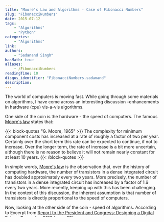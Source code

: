 ```yaml
---
title: "Moore's Law and Algorithms - Case of Fibonacci Numbers"
slug: "FibonacciNumbers"
date: 2015-07-12
tags:
    - "Algorithms"
    - "Python"
categories:
    - "Algorithms"
link:
authors:
    - "Sadanand Singh"
hasMath: true
aliases:
    - /FibonacciNumbers
readingTime: 10
disqus_identifier: "FibonacciNumbers.sadanand"
description:
---
```


The world of computers is moving fast. While going through some
materials on algorithms, I have come across an interesting discussion
-enhancements in hardware (cpu) vis-a-vis algorithms.

One side of the coin is the hardware - the speed of computers. The famous
[Moore's law](http://www.techradar.com/news/computing/moore-s-law-how-long-will-it-last--1226772)
states that:

<!--more-->

{{< block-quotes "G. Moore, 1965" >}}
The complexity for minimum component costs has increased at a rate of roughly a factor of two per year. Certainly over the short term this rate can be expected to continue, if not to increase. Over the longer term, the rate of increase is a bit more uncertain, although there is no reason to believe it will not remain nearly constant for at least 10 years.
{{< /block-quotes >}}

In simple words, [Moore's law](https://en.wikipedia.org/wiki/Moore%27s_law) is the observation that, over the
history of computing hardware, the number of transistors in a dense
integrated circuit has doubled approximately every two years. More
precisely, the number of transistors in a dense integrated circuit has
increased by a factor of 1.6 every two years. More recently, keeping up
with this has been challenging. In the context of this discussion, the
inherent assumption is that number of transistors is directly
proportional to the speed of computers.

Now, looking at the other side of the coin - speed of algorithms.
According to Excerpt from [Report to the President and Congress:
Designing a Digital Future, December 2010 (page
97)](https://www.whitehouse.gov/sites/default/files/microsites/ostp/pcast-nitrd-report-2010.pdf#97):

*Everyone knows Moore’s Law – a prediction made in 1965 by Intel
co-­founder Gordon Moore that the density of transistors in integrated
circuits would continue to double every 1 to 2 years.... in many areas,
performance gains due to improvements in algorithms have vastly exceeded
even the dramatic performance gains due to increased processor speed.*

The gain in computing speed due to algorithms have been simply
phenomenal, unprecedented, to say the least! Being actively involved
with realization of Moore's law, I have been
naturally attracted in the study and design of algorithms.

To get a more practical perspective on this, lets look at the problem of
finding large [Fibonacci numbers](https://en.wikipedia.org/wiki/Fibonacci_number). These numbers
have been used in wide areas ranging from arts to economics to biology
to computer science to the game of poker! The simple definition of these
numbers are:

{{< tex display="F_{n} = \begin{cases} F_{n-2} + F_{n-1} & \text{if } n > 1 \\ 1 & \text{if } n = 1 \\ 0 & \text{if } n = 0 \end{cases}" >}}

So, first few Fibonacci numbers are:
$0, 1, 1, 2, 3, 5, 8, 13, 21, 34, 55, 89, 144 \ldots $ These numbers grow
*almost* as fast as powers of 2: for example, {{< tex "F_{30}" >}} is over a
million, and {{< tex "F_{100}" >}} is 21 digits long! In general,
{{< tex "F_n \approx 2^{0.694n}" >}} Clearly, we need a computing device to
calculate say {{< tex "F_{200}" >}}.

Here is a simple plot of first few Fibonacci numbers:

<div>
<?xml version='1.0' encoding='utf-8'?><svg xmlns:xlink="http://www.w3.org/1999/xlink" xmlns="http://www.w3.org/2000/svg" id="chart-89be0ddc-40d8-49ce-9109-b3cd2f229016" class="pygal-chart" viewbox="0 0 800 600"><!--Generated with pygal 2.3.1 (lxml) ©Kozea 2012-2016 on 2017-06-18--><!--http://pygal.org--><!--http://github.com/Kozea/pygal--><defs><style type="text/css">#chart-89be0ddc-40d8-49ce-9109-b3cd2f229016{-webkit-user-select:none;-webkit-font-smoothing:antialiased;font-family:Consolas,"Liberation Mono",Menlo,Courier,monospace}#chart-89be0ddc-40d8-49ce-9109-b3cd2f229016 .title{font-family:Consolas,"Liberation Mono",Menlo,Courier,monospace;font-size:16px}#chart-89be0ddc-40d8-49ce-9109-b3cd2f229016 .legends .legend text{font-family:Consolas,"Liberation Mono",Menlo,Courier,monospace;font-size:14px}#chart-89be0ddc-40d8-49ce-9109-b3cd2f229016 .axis text{font-family:Consolas,"Liberation Mono",Menlo,Courier,monospace;font-size:10px}#chart-89be0ddc-40d8-49ce-9109-b3cd2f229016 .axis text.major{font-family:Consolas,"Liberation Mono",Menlo,Courier,monospace;font-size:10px}#chart-89be0ddc-40d8-49ce-9109-b3cd2f229016 .text-overlay text.value{font-family:Consolas,"Liberation Mono",Menlo,Courier,monospace;font-size:16px}#chart-89be0ddc-40d8-49ce-9109-b3cd2f229016 .text-overlay text.label{font-family:Consolas,"Liberation Mono",Menlo,Courier,monospace;font-size:10px}#chart-89be0ddc-40d8-49ce-9109-b3cd2f229016 .tooltip{font-family:Consolas,"Liberation Mono",Menlo,Courier,monospace;font-size:14px}#chart-89be0ddc-40d8-49ce-9109-b3cd2f229016 text.no_data{font-family:Consolas,"Liberation Mono",Menlo,Courier,monospace;font-size:64px}
#chart-89be0ddc-40d8-49ce-9109-b3cd2f229016{background-color:#f0f0f0}#chart-89be0ddc-40d8-49ce-9109-b3cd2f229016 path,#chart-89be0ddc-40d8-49ce-9109-b3cd2f229016 line,#chart-89be0ddc-40d8-49ce-9109-b3cd2f229016 rect,#chart-89be0ddc-40d8-49ce-9109-b3cd2f229016 circle{-webkit-transition:250ms ease-in;-moz-transition:250ms ease-in;transition:250ms ease-in}#chart-89be0ddc-40d8-49ce-9109-b3cd2f229016 .graph &gt; .background{fill:#f0f0f0}#chart-89be0ddc-40d8-49ce-9109-b3cd2f229016 .plot &gt; .background{fill:#f8f8f8}#chart-89be0ddc-40d8-49ce-9109-b3cd2f229016 .graph{fill:rgba(0,0,0,0.9)}#chart-89be0ddc-40d8-49ce-9109-b3cd2f229016 text.no_data{fill:rgba(0,0,0,0.9)}#chart-89be0ddc-40d8-49ce-9109-b3cd2f229016 .title{fill:rgba(0,0,0,0.9)}#chart-89be0ddc-40d8-49ce-9109-b3cd2f229016 .legends .legend text{fill:rgba(0,0,0,0.9)}#chart-89be0ddc-40d8-49ce-9109-b3cd2f229016 .legends .legend:hover text{fill:rgba(0,0,0,0.9)}#chart-89be0ddc-40d8-49ce-9109-b3cd2f229016 .axis .line{stroke:rgba(0,0,0,0.9)}#chart-89be0ddc-40d8-49ce-9109-b3cd2f229016 .axis .guide.line{stroke:rgba(0,0,0,0.6)}#chart-89be0ddc-40d8-49ce-9109-b3cd2f229016 .axis .major.line{stroke:rgba(0,0,0,0.9)}#chart-89be0ddc-40d8-49ce-9109-b3cd2f229016 .axis text.major{fill:rgba(0,0,0,0.9)}#chart-89be0ddc-40d8-49ce-9109-b3cd2f229016 .axis.y .guides:hover .guide.line,#chart-89be0ddc-40d8-49ce-9109-b3cd2f229016 .line-graph .axis.x .guides:hover .guide.line,#chart-89be0ddc-40d8-49ce-9109-b3cd2f229016 .stackedline-graph .axis.x .guides:hover .guide.line,#chart-89be0ddc-40d8-49ce-9109-b3cd2f229016 .xy-graph .axis.x .guides:hover .guide.line{stroke:rgba(0,0,0,0.9)}#chart-89be0ddc-40d8-49ce-9109-b3cd2f229016 .axis .guides:hover text{fill:rgba(0,0,0,0.9)}#chart-89be0ddc-40d8-49ce-9109-b3cd2f229016 .reactive{fill-opacity:.5;stroke-opacity:.8}#chart-89be0ddc-40d8-49ce-9109-b3cd2f229016 .ci{stroke:rgba(0,0,0,0.9)}#chart-89be0ddc-40d8-49ce-9109-b3cd2f229016 .reactive.active,#chart-89be0ddc-40d8-49ce-9109-b3cd2f229016 .active .reactive{fill-opacity:.9;stroke-opacity:.9;stroke-width:4}#chart-89be0ddc-40d8-49ce-9109-b3cd2f229016 .ci .reactive.active{stroke-width:1.5}#chart-89be0ddc-40d8-49ce-9109-b3cd2f229016 .series text{fill:rgba(0,0,0,0.9)}#chart-89be0ddc-40d8-49ce-9109-b3cd2f229016 .tooltip rect{fill:#f8f8f8;stroke:rgba(0,0,0,0.9);-webkit-transition:opacity 250ms ease-in;-moz-transition:opacity 250ms ease-in;transition:opacity 250ms ease-in}#chart-89be0ddc-40d8-49ce-9109-b3cd2f229016 .tooltip .label{fill:rgba(0,0,0,0.9)}#chart-89be0ddc-40d8-49ce-9109-b3cd2f229016 .tooltip .label{fill:rgba(0,0,0,0.9)}#chart-89be0ddc-40d8-49ce-9109-b3cd2f229016 .tooltip .legend{font-size:.8em;fill:rgba(0,0,0,0.6)}#chart-89be0ddc-40d8-49ce-9109-b3cd2f229016 .tooltip .x_label{font-size:.6em;fill:rgba(0,0,0,0.9)}#chart-89be0ddc-40d8-49ce-9109-b3cd2f229016 .tooltip .xlink{font-size:.5em;text-decoration:underline}#chart-89be0ddc-40d8-49ce-9109-b3cd2f229016 .tooltip .value{font-size:1.5em}#chart-89be0ddc-40d8-49ce-9109-b3cd2f229016 .bound{font-size:.5em}#chart-89be0ddc-40d8-49ce-9109-b3cd2f229016 .max-value{font-size:.75em;fill:rgba(0,0,0,0.6)}#chart-89be0ddc-40d8-49ce-9109-b3cd2f229016 .map-element{fill:#f8f8f8;stroke:rgba(0,0,0,0.6) !important}#chart-89be0ddc-40d8-49ce-9109-b3cd2f229016 .map-element .reactive{fill-opacity:inherit;stroke-opacity:inherit}#chart-89be0ddc-40d8-49ce-9109-b3cd2f229016 .color-0,#chart-89be0ddc-40d8-49ce-9109-b3cd2f229016 .color-0 a:visited{stroke:#00b2f0;fill:#00b2f0}#chart-89be0ddc-40d8-49ce-9109-b3cd2f229016 .color-1,#chart-89be0ddc-40d8-49ce-9109-b3cd2f229016 .color-1 a:visited{stroke:#43d9be;fill:#43d9be}#chart-89be0ddc-40d8-49ce-9109-b3cd2f229016 .color-2,#chart-89be0ddc-40d8-49ce-9109-b3cd2f229016 .color-2 a:visited{stroke:#0662ab;fill:#0662ab}#chart-89be0ddc-40d8-49ce-9109-b3cd2f229016 .text-overlay .color-0 text{fill:black}#chart-89be0ddc-40d8-49ce-9109-b3cd2f229016 .text-overlay .color-1 text{fill:black}#chart-89be0ddc-40d8-49ce-9109-b3cd2f229016 .text-overlay .color-2 text{fill:black}
#chart-89be0ddc-40d8-49ce-9109-b3cd2f229016 text.no_data{text-anchor:middle}#chart-89be0ddc-40d8-49ce-9109-b3cd2f229016 .guide.line{fill:none}#chart-89be0ddc-40d8-49ce-9109-b3cd2f229016 .centered{text-anchor:middle}#chart-89be0ddc-40d8-49ce-9109-b3cd2f229016 .title{text-anchor:middle}#chart-89be0ddc-40d8-49ce-9109-b3cd2f229016 .legends .legend text{fill-opacity:1}#chart-89be0ddc-40d8-49ce-9109-b3cd2f229016 .axis.x text{text-anchor:middle}#chart-89be0ddc-40d8-49ce-9109-b3cd2f229016 .axis.x:not(.web) text[transform]{text-anchor:start}#chart-89be0ddc-40d8-49ce-9109-b3cd2f229016 .axis.x:not(.web) text[transform].backwards{text-anchor:end}#chart-89be0ddc-40d8-49ce-9109-b3cd2f229016 .axis.y text{text-anchor:end}#chart-89be0ddc-40d8-49ce-9109-b3cd2f229016 .axis.y text[transform].backwards{text-anchor:start}#chart-89be0ddc-40d8-49ce-9109-b3cd2f229016 .axis.y2 text{text-anchor:start}#chart-89be0ddc-40d8-49ce-9109-b3cd2f229016 .axis.y2 text[transform].backwards{text-anchor:end}#chart-89be0ddc-40d8-49ce-9109-b3cd2f229016 .axis .guide.line{stroke-dasharray:4,4}#chart-89be0ddc-40d8-49ce-9109-b3cd2f229016 .axis .major.guide.line{stroke-dasharray:6,6}#chart-89be0ddc-40d8-49ce-9109-b3cd2f229016 .horizontal .axis.y .guide.line,#chart-89be0ddc-40d8-49ce-9109-b3cd2f229016 .horizontal .axis.y2 .guide.line,#chart-89be0ddc-40d8-49ce-9109-b3cd2f229016 .vertical .axis.x .guide.line{opacity:0}#chart-89be0ddc-40d8-49ce-9109-b3cd2f229016 .horizontal .axis.always_show .guide.line,#chart-89be0ddc-40d8-49ce-9109-b3cd2f229016 .vertical .axis.always_show .guide.line{opacity:1 !important}#chart-89be0ddc-40d8-49ce-9109-b3cd2f229016 .axis.y .guides:hover .guide.line,#chart-89be0ddc-40d8-49ce-9109-b3cd2f229016 .axis.y2 .guides:hover .guide.line,#chart-89be0ddc-40d8-49ce-9109-b3cd2f229016 .axis.x .guides:hover .guide.line{opacity:1}#chart-89be0ddc-40d8-49ce-9109-b3cd2f229016 .axis .guides:hover text{opacity:1}#chart-89be0ddc-40d8-49ce-9109-b3cd2f229016 .nofill{fill:none}#chart-89be0ddc-40d8-49ce-9109-b3cd2f229016 .subtle-fill{fill-opacity:.2}#chart-89be0ddc-40d8-49ce-9109-b3cd2f229016 .dot{stroke-width:1px;fill-opacity:1}#chart-89be0ddc-40d8-49ce-9109-b3cd2f229016 .dot.active{stroke-width:5px}#chart-89be0ddc-40d8-49ce-9109-b3cd2f229016 .dot.negative{fill:transparent}#chart-89be0ddc-40d8-49ce-9109-b3cd2f229016 text,#chart-89be0ddc-40d8-49ce-9109-b3cd2f229016 tspan{stroke:none !important}#chart-89be0ddc-40d8-49ce-9109-b3cd2f229016 .series text.active{opacity:1}#chart-89be0ddc-40d8-49ce-9109-b3cd2f229016 .tooltip rect{fill-opacity:.95;stroke-width:.5}#chart-89be0ddc-40d8-49ce-9109-b3cd2f229016 .tooltip text{fill-opacity:1}#chart-89be0ddc-40d8-49ce-9109-b3cd2f229016 .showable{visibility:hidden}#chart-89be0ddc-40d8-49ce-9109-b3cd2f229016 .showable.shown{visibility:visible}#chart-89be0ddc-40d8-49ce-9109-b3cd2f229016 .gauge-background{fill:rgba(229,229,229,1);stroke:none}#chart-89be0ddc-40d8-49ce-9109-b3cd2f229016 .bg-lines{stroke:#f0f0f0;stroke-width:2px}</style>
<script type="text/javascript">window.pygal = window.pygal || {};window.pygal.config = window.pygal.config || {};window.pygal.config['89be0ddc-40d8-49ce-9109-b3cd2f229016'] = {"allow_interruptions": false, "box_mode": "extremes", "classes": ["pygal-chart"], "css": ["file://style.css", "file://graph.css"], "defs": [], "disable_xml_declaration": false, "dots_size": 2.5, "dynamic_print_values": false, "explicit_size": false, "fill": false, "force_uri_protocol": "https", "formatter": null, "half_pie": false, "height": 600, "include_x_axis": false, "inner_radius": 0, "interpolate": null, "interpolation_parameters": {}, "interpolation_precision": 250, "inverse_y_axis": false, "js": ["//kozea.github.io/pygal.js/2.0.x/pygal-tooltips.min.js"], "legend_at_bottom": true, "legend_at_bottom_columns": 3, "legend_box_size": 12, "logarithmic": true, "margin": 20, "margin_bottom": null, "margin_left": null, "margin_right": null, "margin_top": null, "max_scale": 16, "min_scale": 4, "missing_value_fill_truncation": "x", "no_data_text": "No data", "no_prefix": false, "order_min": null, "pretty_print": false, "print_labels": false, "print_values": false, "print_values_position": "center", "print_zeroes": true, "range": null, "rounded_bars": null, "secondary_range": null, "show_dots": true, "show_legend": true, "show_minor_x_labels": true, "show_minor_y_labels": true, "show_only_major_dots": false, "show_x_guides": false, "show_x_labels": true, "show_y_guides": true, "show_y_labels": true, "spacing": 10, "stack_from_top": false, "strict": false, "stroke": true, "stroke_style": null, "style": {"background": "#f0f0f0", "ci_colors": [], "colors": ["#00b2f0", "#43d9be", "#0662ab", "#00668a", "#98eadb", "#97d959", "#033861", "#ffd541", "#7dcf30", "#3ecdff", "#daaa00"], "font_family": "Consolas, \"Liberation Mono\", Menlo, Courier, monospace", "foreground": "rgba(0, 0, 0, 0.9)", "foreground_strong": "rgba(0, 0, 0, 0.9)", "foreground_subtle": "rgba(0, 0, 0, 0.6)", "guide_stroke_dasharray": "4,4", "label_font_family": "Consolas, \"Liberation Mono\", Menlo, Courier, monospace", "label_font_size": 10, "legend_font_family": "Consolas, \"Liberation Mono\", Menlo, Courier, monospace", "legend_font_size": 14, "major_guide_stroke_dasharray": "6,6", "major_label_font_family": "Consolas, \"Liberation Mono\", Menlo, Courier, monospace", "major_label_font_size": 10, "no_data_font_family": "Consolas, \"Liberation Mono\", Menlo, Courier, monospace", "no_data_font_size": 64, "opacity": ".5", "opacity_hover": ".9", "plot_background": "#f8f8f8", "stroke_opacity": ".8", "stroke_opacity_hover": ".9", "title_font_family": "Consolas, \"Liberation Mono\", Menlo, Courier, monospace", "title_font_size": 16, "tooltip_font_family": "Consolas, \"Liberation Mono\", Menlo, Courier, monospace", "tooltip_font_size": 14, "transition": "250ms ease-in", "value_background": "rgba(229, 229, 229, 1)", "value_colors": [], "value_font_family": "Consolas, \"Liberation Mono\", Menlo, Courier, monospace", "value_font_size": 16, "value_label_font_family": "Consolas, \"Liberation Mono\", Menlo, Courier, monospace", "value_label_font_size": 10}, "title": "Fibonacci Numbers", "tooltip_border_radius": 0, "tooltip_fancy_mode": true, "truncate_label": null, "truncate_legend": null, "width": 800, "x_label_rotation": 0, "x_labels": ["1", "2", "3", "4", "5", "6", "7", "8", "9", "10", "11", "12", "13", "14", "15", "16", "17", "18", "19", "20"], "x_labels_major": null, "x_labels_major_count": null, "x_labels_major_every": null, "x_title": null, "xrange": null, "y_label_rotation": 0, "y_labels": null, "y_labels_major": null, "y_labels_major_count": null, "y_labels_major_every": null, "y_title": null, "zero": 1, "legends": ["Fibonacci(n)", "2\u207f", "n\u00b2"]}</script><script type="text/javascript" xlink:href="https://kozea.github.io/pygal.js/2.0.x/pygal-tooltips.min.js"></script></defs><title>Fibonacci Numbers</title>
<g class="graph line-graph vertical"><rect class="background" height="600" width="800" x="0" y="0"></rect><g class="plot" transform="translate(72, 46)"><rect class="background" height="490.0" width="708.0" x="0" y="0"></rect><g class="axis y"><path class="line" d="M0.000000 490.000000 h708.000000"></path><g class="logarithmic guides"><path class="guide line" d="M0.000000 490.000000 h708.000000"></path><text class="" x="-5" y="493.5">1</text><title>1</title></g><g class="logarithmic guides"><path class="guide line" d="M0.000000 465.500000 h708.000000"></path><text class="" x="-5" y="469.0">2</text><title>2</title></g><g class="logarithmic guides"><path class="guide line" d="M0.000000 441.000000 h708.000000"></path><text class="" x="-5" y="444.5">4</text><title>4</title></g><g class="logarithmic guides"><path class="guide line" d="M0.000000 426.668419 h708.000000"></path><text class="" x="-5" y="430.1684187323317">6</text><title>6</title></g><g class="logarithmic guides"><path class="guide line" d="M0.000000 416.500000 h708.000000"></path><text class="" x="-5" y="420.0">8</text><title>8</title></g><g class="logarithmic guides"><path class="guide line" d="M0.000000 408.612762 h708.000000"></path><text class="" x="-5" y="412.1127616752596">10</text><title>10</title></g><g class="logarithmic guides"><path class="guide line" d="M0.000000 384.112762 h708.000000"></path><text class="" x="-5" y="387.61276167525966">20</text><title>20</title></g><g class="logarithmic guides"><path class="guide line" d="M0.000000 359.612762 h708.000000"></path><text class="" x="-5" y="363.1127616752596">40</text><title>40</title></g><g class="logarithmic guides"><path class="guide line" d="M0.000000 345.281180 h708.000000"></path><text class="" x="-5" y="348.7811804075913">60</text><title>60</title></g><g class="logarithmic guides"><path class="guide line" d="M0.000000 335.112762 h708.000000"></path><text class="" x="-5" y="338.61276167525966">80</text><title>80</title></g><g class="logarithmic guides"><path class="guide line" d="M0.000000 327.225523 h708.000000"></path><text class="" x="-5" y="330.7255233505192">100</text><title>100</title></g><g class="logarithmic guides"><path class="guide line" d="M0.000000 302.725523 h708.000000"></path><text class="" x="-5" y="306.22552335051927">200</text><title>200</title></g><g class="logarithmic guides"><path class="guide line" d="M0.000000 278.225523 h708.000000"></path><text class="" x="-5" y="281.72552335051927">400</text><title>400</title></g><g class="logarithmic guides"><path class="guide line" d="M0.000000 263.893942 h708.000000"></path><text class="" x="-5" y="267.3939420828509">600</text><title>600</title></g><g class="logarithmic guides"><path class="guide line" d="M0.000000 253.725523 h708.000000"></path><text class="" x="-5" y="257.2255233505192">800</text><title>800</title></g><g class="logarithmic guides"><path class="guide line" d="M0.000000 245.838285 h708.000000"></path><text class="" x="-5" y="249.33828502577887">1000</text><title>1000</title></g><g class="logarithmic guides"><path class="guide line" d="M0.000000 221.338285 h708.000000"></path><text class="" x="-5" y="224.83828502577887">2000</text><title>2000</title></g><g class="logarithmic guides"><path class="guide line" d="M0.000000 196.838285 h708.000000"></path><text class="" x="-5" y="200.33828502577887">4000</text><title>4000</title></g><g class="logarithmic guides"><path class="guide line" d="M0.000000 182.506704 h708.000000"></path><text class="" x="-5" y="186.00670375811052">6000</text><title>6000</title></g><g class="logarithmic guides"><path class="guide line" d="M0.000000 172.338285 h708.000000"></path><text class="" x="-5" y="175.83828502577887">8000</text><title>8000</title></g><g class="logarithmic guides"><path class="guide line" d="M0.000000 164.451047 h708.000000"></path><text class="" x="-5" y="167.95104670103848">10000</text><title>10000</title></g><g class="logarithmic guides"><path class="guide line" d="M0.000000 139.951047 h708.000000"></path><text class="" x="-5" y="143.45104670103854">20000</text><title>20000</title></g><g class="logarithmic guides"><path class="guide line" d="M0.000000 115.451047 h708.000000"></path><text class="" x="-5" y="118.95104670103854">40000</text><title>40000</title></g><g class="logarithmic guides"><path class="guide line" d="M0.000000 101.119465 h708.000000"></path><text class="" x="-5" y="104.61946543337018">60000</text><title>60000</title></g><g class="logarithmic guides"><path class="guide line" d="M0.000000 90.951047 h708.000000"></path><text class="" x="-5" y="94.45104670103854">80000</text><title>80000</title></g><g class="logarithmic guides"><path class="guide line" d="M0.000000 83.063808 h708.000000"></path><text class="" x="-5" y="86.56380837629814">100000</text><title>100000</title></g><g class="logarithmic guides"><path class="guide line" d="M0.000000 58.563808 h708.000000"></path><text class="" x="-5" y="62.06380837629814">200000</text><title>200000</title></g><g class="logarithmic guides"><path class="guide line" d="M0.000000 34.063808 h708.000000"></path><text class="" x="-5" y="37.56380837629814">400000</text><title>400000</title></g><g class="logarithmic guides"><path class="guide line" d="M0.000000 19.732227 h708.000000"></path><text class="" x="-5" y="23.232227108629786">600000</text><title>600000</title></g><g class="logarithmic guides"><path class="guide line" d="M0.000000 9.563808 h708.000000"></path><text class="" x="-5" y="13.063808376298141">800000</text><title>800000</title></g><g class="logarithmic guides"><path class="major guide line" d="M0.000000 1.676570 h708.000000"></path><text class="major" x="-5" y="5.176570051557746">1000000</text><title>1000000</title></g></g><g class="axis x"><g class="guides"><path class="line" d="M13.615385 0.000000 v490.000000"></path><text class="" x="13.615384615384615" y="505.0">1</text></g><g class="guides"><path class="guide line" d="M49.445344 0.000000 v490.000000"></path><text class="" x="49.445344129554655" y="505.0">2</text></g><g class="guides"><path class="guide line" d="M85.275304 0.000000 v490.000000"></path><text class="" x="85.27530364372468" y="505.0">3</text></g><g class="guides"><path class="guide line" d="M121.105263 0.000000 v490.000000"></path><text class="" x="121.10526315789473" y="505.0">4</text></g><g class="guides"><path class="guide line" d="M156.935223 0.000000 v490.000000"></path><text class="" x="156.93522267206478" y="505.0">5</text></g><g class="guides"><path class="guide line" d="M192.765182 0.000000 v490.000000"></path><text class="" x="192.76518218623482" y="505.0">6</text></g><g class="guides"><path class="guide line" d="M228.595142 0.000000 v490.000000"></path><text class="" x="228.59514170040487" y="505.0">7</text></g><g class="guides"><path class="guide line" d="M264.425101 0.000000 v490.000000"></path><text class="" x="264.4251012145749" y="505.0">8</text></g><g class="guides"><path class="guide line" d="M300.255061 0.000000 v490.000000"></path><text class="" x="300.2550607287449" y="505.0">9</text></g><g class="guides"><path class="guide line" d="M336.085020 0.000000 v490.000000"></path><text class="" x="336.085020242915" y="505.0">10</text></g><g class="guides"><path class="guide line" d="M371.914980 0.000000 v490.000000"></path><text class="" x="371.914979757085" y="505.0">11</text></g><g class="guides"><path class="guide line" d="M407.744939 0.000000 v490.000000"></path><text class="" x="407.7449392712551" y="505.0">12</text></g><g class="guides"><path class="guide line" d="M443.574899 0.000000 v490.000000"></path><text class="" x="443.5748987854251" y="505.0">13</text></g><g class="guides"><path class="guide line" d="M479.404858 0.000000 v490.000000"></path><text class="" x="479.40485829959516" y="505.0">14</text></g><g class="guides"><path class="guide line" d="M515.234818 0.000000 v490.000000"></path><text class="" x="515.2348178137652" y="505.0">15</text></g><g class="guides"><path class="guide line" d="M551.064777 0.000000 v490.000000"></path><text class="" x="551.0647773279353" y="505.0">16</text></g><g class="guides"><path class="guide line" d="M586.894737 0.000000 v490.000000"></path><text class="" x="586.8947368421052" y="505.0">17</text></g><g class="guides"><path class="guide line" d="M622.724696 0.000000 v490.000000"></path><text class="" x="622.7246963562753" y="505.0">18</text></g><g class="guides"><path class="guide line" d="M658.554656 0.000000 v490.000000"></path><text class="" x="658.5546558704452" y="505.0">19</text></g><g class="guides"><path class="guide line" d="M694.384615 0.000000 v490.000000"></path><text class="" x="694.3846153846154" y="505.0">20</text></g></g><g class="series serie-0 color-0"><path class="line reactive nofill" d="M13.615385 490.000000 L49.445344 490.000000 85.275304 465.500000 121.105263 451.168419 156.935223 433.112762 192.765182 416.500000 228.595142 399.339227 264.425101 382.388223 300.255061 365.357160 336.085020 348.356687 371.914980 331.344531 407.744939 314.336837 443.574899 297.327439 479.404858 280.318693 515.234818 263.309697 551.064777 246.300796 586.894737 229.291859 622.724696 212.282936 658.554656 195.274008 694.384615 178.265082"></path></g><g class="series serie-1 color-1"><path class="line reactive nofill" d="M13.615385 465.500000 L49.445344 441.000000 85.275304 416.500000 121.105263 392.000000 156.935223 367.500000 192.765182 343.000000 228.595142 318.500000 264.425101 294.000000 300.255061 269.500000 336.085020 245.000000 371.914980 220.500000 407.744939 196.000000 443.574899 171.500000 479.404858 147.000000 515.234818 122.500000 551.064777 98.000000 586.894737 73.500000 622.724696 49.000000 658.554656 24.500000 694.384615 -0.000000"></path></g><g class="series serie-2 color-2"><path class="line reactive nofill" d="M13.615385 490.000000 L49.445344 441.000000 85.275304 412.336837 121.105263 392.000000 156.935223 376.225523 192.765182 363.336837 228.595142 352.439609 264.425101 343.000000 300.255061 334.673675 336.085020 327.225523 371.914980 320.487851 407.744939 314.336837 443.574899 308.678454 479.404858 303.439609 515.234818 298.562361 551.064777 294.000000 586.894737 289.714321 622.724696 285.673675 658.554656 281.851552 694.384615 278.225523"></path></g></g><g class="titles"><text class="title plot_title" x="400.0" y="26">Fibonacci Numbers</text></g><g class="plot overlay" transform="translate(72, 46)"><g class="series serie-0 color-0"><g class="dots"><circle class="dot reactive tooltip-trigger" cx="13.615384615384615" cy="490.0" r="2.5"></circle><desc class="value">1</desc><desc class="x top">13.615384615384615</desc><desc class="y top">490.0</desc><desc class="x_label">1</desc></g><g class="dots"><circle class="dot reactive tooltip-trigger" cx="49.445344129554655" cy="490.0" r="2.5"></circle><desc class="value">1</desc><desc class="x top">49.445344129554655</desc><desc class="y top">490.0</desc><desc class="x_label">2</desc></g><g class="dots"><circle class="dot reactive tooltip-trigger" cx="85.27530364372468" cy="465.5" r="2.5"></circle><desc class="value">2</desc><desc class="x top">85.27530364372468</desc><desc class="y top">465.5</desc><desc class="x_label">3</desc></g><g class="dots"><circle class="dot reactive tooltip-trigger" cx="121.10526315789473" cy="451.1684187323317" r="2.5"></circle><desc class="value">3</desc><desc class="x top">121.10526315789473</desc><desc class="y top">451.1684187323317</desc><desc class="x_label">4</desc></g><g class="dots"><circle class="dot reactive tooltip-trigger" cx="156.93522267206478" cy="433.1127616752596" r="2.5"></circle><desc class="value">5</desc><desc class="x top">156.93522267206478</desc><desc class="y top">433.1127616752596</desc><desc class="x_label">5</desc></g><g class="dots"><circle class="dot reactive tooltip-trigger" cx="192.76518218623482" cy="416.5" r="2.5"></circle><desc class="value">8</desc><desc class="x top">192.76518218623482</desc><desc class="y top">416.5</desc><desc class="x_label">6</desc></g><g class="dots"><circle class="dot reactive tooltip-trigger" cx="228.59514170040487" cy="399.3392269055432" r="2.5"></circle><desc class="value">13</desc><desc class="x top">228.59514170040487</desc><desc class="y top">399.3392269055432</desc><desc class="x_label">7</desc></g><g class="dots"><circle class="dot reactive tooltip-trigger" cx="264.4251012145749" cy="382.3882231419204" r="2.5"></circle><desc class="value">21</desc><desc class="x top">264.4251012145749</desc><desc class="y top">382.3882231419204</desc><desc class="x_label">8</desc></g><g class="dots"><circle class="dot reactive tooltip-trigger" cx="300.2550607287449" cy="365.3571603893667" r="2.5"></circle><desc class="value">34</desc><desc class="x top">300.2550607287449</desc><desc class="y top">365.3571603893667</desc><desc class="x_label">9</desc></g><g class="dots"><circle class="dot reactive tooltip-trigger" cx="336.085020242915" cy="348.35668701864586" r="2.5"></circle><desc class="value">55</desc><desc class="x top">336.085020242915</desc><desc class="y top">348.35668701864586</desc><desc class="x_label">10</desc></g><g class="dots"><circle class="dot reactive tooltip-trigger" cx="371.914979757085" cy="331.3445309413232" r="2.5"></circle><desc class="value">89</desc><desc class="x left top">371.914979757085</desc><desc class="y left top">331.3445309413232</desc><desc class="x_label">11</desc></g><g class="dots"><circle class="dot reactive tooltip-trigger" cx="407.7449392712551" cy="314.3368374646633" r="2.5"></circle><desc class="value">144</desc><desc class="x left top">407.7449392712551</desc><desc class="y left top">314.3368374646633</desc><desc class="x_label">12</desc></g><g class="dots"><circle class="dot reactive tooltip-trigger" cx="443.5748987854251" cy="297.32743945597014" r="2.5"></circle><desc class="value">233</desc><desc class="x left top">443.5748987854251</desc><desc class="y left top">297.32743945597014</desc><desc class="x_label">13</desc></g><g class="dots"><circle class="dot reactive tooltip-trigger" cx="479.40485829959516" cy="280.3186925249177" r="2.5"></circle><desc class="value">377</desc><desc class="x left top">479.40485829959516</desc><desc class="y left top">280.3186925249177</desc><desc class="x_label">14</desc></g><g class="dots"><circle class="dot reactive tooltip-trigger" cx="515.2348178137652" cy="263.3096969049689" r="2.5"></circle><desc class="value">610</desc><desc class="x left top">515.2348178137652</desc><desc class="y left top">263.3096969049689</desc><desc class="x_label">15</desc></g><g class="dots"><circle class="dot reactive tooltip-trigger" cx="551.0647773279353" cy="246.30079627581827" r="2.5"></circle><desc class="value">987</desc><desc class="x left top">551.0647773279353</desc><desc class="y left top">246.30079627581827</desc><desc class="x_label">16</desc></g><g class="dots"><circle class="dot reactive tooltip-trigger" cx="586.8947368421052" cy="229.2918593634248" r="2.5"></circle><desc class="value">1597</desc><desc class="x left">586.8947368421052</desc><desc class="y left">229.2918593634248</desc><desc class="x_label">17</desc></g><g class="dots"><circle class="dot reactive tooltip-trigger" cx="622.7246963562753" cy="212.2829363099989" r="2.5"></circle><desc class="value">2584</desc><desc class="x left">622.7246963562753</desc><desc class="y left">212.2829363099989</desc><desc class="x_label">18</desc></g><g class="dots"><circle class="dot reactive tooltip-trigger" cx="658.5546558704452" cy="195.27400796291863" r="2.5"></circle><desc class="value">4181</desc><desc class="x left">658.5546558704452</desc><desc class="y left">195.27400796291863</desc><desc class="x_label">19</desc></g><g class="dots"><circle class="dot reactive tooltip-trigger" cx="694.3846153846154" cy="178.2650816378345" r="2.5"></circle><desc class="value">6765</desc><desc class="x left">694.3846153846154</desc><desc class="y left">178.2650816378345</desc><desc class="x_label">20</desc></g></g><g class="series serie-1 color-1"><g class="dots"><circle class="dot reactive tooltip-trigger" cx="13.615384615384615" cy="465.5" r="2.5"></circle><desc class="value">2</desc><desc class="x top">13.615384615384615</desc><desc class="y top">465.5</desc><desc class="x_label">1</desc></g><g class="dots"><circle class="dot reactive tooltip-trigger" cx="49.445344129554655" cy="441.0" r="2.5"></circle><desc class="value">4</desc><desc class="x top">49.445344129554655</desc><desc class="y top">441.0</desc><desc class="x_label">2</desc></g><g class="dots"><circle class="dot reactive tooltip-trigger" cx="85.27530364372468" cy="416.5" r="2.5"></circle><desc class="value">8</desc><desc class="x top">85.27530364372468</desc><desc class="y top">416.5</desc><desc class="x_label">3</desc></g><g class="dots"><circle class="dot reactive tooltip-trigger" cx="121.10526315789473" cy="392.0" r="2.5"></circle><desc class="value">16</desc><desc class="x top">121.10526315789473</desc><desc class="y top">392.0</desc><desc class="x_label">4</desc></g><g class="dots"><circle class="dot reactive tooltip-trigger" cx="156.93522267206478" cy="367.5" r="2.5"></circle><desc class="value">32</desc><desc class="x top">156.93522267206478</desc><desc class="y top">367.5</desc><desc class="x_label">5</desc></g><g class="dots"><circle class="dot reactive tooltip-trigger" cx="192.76518218623482" cy="343.0" r="2.5"></circle><desc class="value">64</desc><desc class="x top">192.76518218623482</desc><desc class="y top">343.0</desc><desc class="x_label">6</desc></g><g class="dots"><circle class="dot reactive tooltip-trigger" cx="228.59514170040487" cy="318.5" r="2.5"></circle><desc class="value">128</desc><desc class="x top">228.59514170040487</desc><desc class="y top">318.5</desc><desc class="x_label">7</desc></g><g class="dots"><circle class="dot reactive tooltip-trigger" cx="264.4251012145749" cy="294.0" r="2.5"></circle><desc class="value">256</desc><desc class="x top">264.4251012145749</desc><desc class="y top">294.0</desc><desc class="x_label">8</desc></g><g class="dots"><circle class="dot reactive tooltip-trigger" cx="300.2550607287449" cy="269.5" r="2.5"></circle><desc class="value">512</desc><desc class="x top">300.2550607287449</desc><desc class="y top">269.5</desc><desc class="x_label">9</desc></g><g class="dots"><circle class="dot reactive tooltip-trigger" cx="336.085020242915" cy="244.99999999999997" r="2.5"></circle><desc class="value">1024</desc><desc class="x ">336.085020242915</desc><desc class="y ">244.99999999999997</desc><desc class="x_label">10</desc></g><g class="dots"><circle class="dot reactive tooltip-trigger" cx="371.914979757085" cy="220.5" r="2.5"></circle><desc class="value">2048</desc><desc class="x left">371.914979757085</desc><desc class="y left">220.5</desc><desc class="x_label">11</desc></g><g class="dots"><circle class="dot reactive tooltip-trigger" cx="407.7449392712551" cy="196.00000000000006" r="2.5"></circle><desc class="value">4096</desc><desc class="x left">407.7449392712551</desc><desc class="y left">196.00000000000006</desc><desc class="x_label">12</desc></g><g class="dots"><circle class="dot reactive tooltip-trigger" cx="443.5748987854251" cy="171.50000000000006" r="2.5"></circle><desc class="value">8192</desc><desc class="x left">443.5748987854251</desc><desc class="y left">171.50000000000006</desc><desc class="x_label">13</desc></g><g class="dots"><circle class="dot reactive tooltip-trigger" cx="479.40485829959516" cy="147.0" r="2.5"></circle><desc class="value">16384</desc><desc class="x left">479.40485829959516</desc><desc class="y left">147.0</desc><desc class="x_label">14</desc></g><g class="dots"><circle class="dot reactive tooltip-trigger" cx="515.2348178137652" cy="122.5" r="2.5"></circle><desc class="value">32768</desc><desc class="x left">515.2348178137652</desc><desc class="y left">122.5</desc><desc class="x_label">15</desc></g><g class="dots"><circle class="dot reactive tooltip-trigger" cx="551.0647773279353" cy="98.0" r="2.5"></circle><desc class="value">65536</desc><desc class="x left">551.0647773279353</desc><desc class="y left">98.0</desc><desc class="x_label">16</desc></g><g class="dots"><circle class="dot reactive tooltip-trigger" cx="586.8947368421052" cy="73.5" r="2.5"></circle><desc class="value">131072</desc><desc class="x left">586.8947368421052</desc><desc class="y left">73.5</desc><desc class="x_label">17</desc></g><g class="dots"><circle class="dot reactive tooltip-trigger" cx="622.7246963562753" cy="49.00000000000006" r="2.5"></circle><desc class="value">262144</desc><desc class="x left">622.7246963562753</desc><desc class="y left">49.00000000000006</desc><desc class="x_label">18</desc></g><g class="dots"><circle class="dot reactive tooltip-trigger" cx="658.5546558704452" cy="24.500000000000057" r="2.5"></circle><desc class="value">524288</desc><desc class="x left">658.5546558704452</desc><desc class="y left">24.500000000000057</desc><desc class="x_label">19</desc></g><g class="dots"><circle class="dot reactive tooltip-trigger" cx="694.3846153846154" cy="-5.684341886080802e-14" r="2.5"></circle><desc class="value">1048576</desc><desc class="x left">694.3846153846154</desc><desc class="y left">-5.684341886080802e-14</desc><desc class="x_label">20</desc></g></g><g class="series serie-2 color-2"><g class="dots"><circle class="dot reactive tooltip-trigger" cx="13.615384615384615" cy="490.0" r="2.5"></circle><desc class="value">1</desc><desc class="x top">13.615384615384615</desc><desc class="y top">490.0</desc><desc class="x_label">1</desc></g><g class="dots"><circle class="dot reactive tooltip-trigger" cx="49.445344129554655" cy="441.0" r="2.5"></circle><desc class="value">4</desc><desc class="x top">49.445344129554655</desc><desc class="y top">441.0</desc><desc class="x_label">2</desc></g><g class="dots"><circle class="dot reactive tooltip-trigger" cx="85.27530364372468" cy="412.33683746466335" r="2.5"></circle><desc class="value">9</desc><desc class="x top">85.27530364372468</desc><desc class="y top">412.33683746466335</desc><desc class="x_label">3</desc></g><g class="dots"><circle class="dot reactive tooltip-trigger" cx="121.10526315789473" cy="392.0" r="2.5"></circle><desc class="value">16</desc><desc class="x top">121.10526315789473</desc><desc class="y top">392.0</desc><desc class="x_label">4</desc></g><g class="dots"><circle class="dot reactive tooltip-trigger" cx="156.93522267206478" cy="376.2255233505192" r="2.5"></circle><desc class="value">25</desc><desc class="x top">156.93522267206478</desc><desc class="y top">376.2255233505192</desc><desc class="x_label">5</desc></g><g class="dots"><circle class="dot reactive tooltip-trigger" cx="192.76518218623482" cy="363.33683746466335" r="2.5"></circle><desc class="value">36</desc><desc class="x top">192.76518218623482</desc><desc class="y top">363.33683746466335</desc><desc class="x_label">6</desc></g><g class="dots"><circle class="dot reactive tooltip-trigger" cx="228.59514170040487" cy="352.4396088191774" r="2.5"></circle><desc class="value">49</desc><desc class="x top">228.59514170040487</desc><desc class="y top">352.4396088191774</desc><desc class="x_label">7</desc></g><g class="dots"><circle class="dot reactive tooltip-trigger" cx="264.4251012145749" cy="343.0" r="2.5"></circle><desc class="value">64</desc><desc class="x top">264.4251012145749</desc><desc class="y top">343.0</desc><desc class="x_label">8</desc></g><g class="dots"><circle class="dot reactive tooltip-trigger" cx="300.2550607287449" cy="334.6736749293267" r="2.5"></circle><desc class="value">81</desc><desc class="x top">300.2550607287449</desc><desc class="y top">334.6736749293267</desc><desc class="x_label">9</desc></g><g class="dots"><circle class="dot reactive tooltip-trigger" cx="336.085020242915" cy="327.2255233505192" r="2.5"></circle><desc class="value">100</desc><desc class="x top">336.085020242915</desc><desc class="y top">327.2255233505192</desc><desc class="x_label">10</desc></g><g class="dots"><circle class="dot reactive tooltip-trigger" cx="371.914979757085" cy="320.48785068677245" r="2.5"></circle><desc class="value">121</desc><desc class="x left top">371.914979757085</desc><desc class="y left top">320.48785068677245</desc><desc class="x_label">11</desc></g><g class="dots"><circle class="dot reactive tooltip-trigger" cx="407.7449392712551" cy="314.3368374646633" r="2.5"></circle><desc class="value">144</desc><desc class="x left top">407.7449392712551</desc><desc class="y left top">314.3368374646633</desc><desc class="x_label">12</desc></g><g class="dots"><circle class="dot reactive tooltip-trigger" cx="443.5748987854251" cy="308.67845381108646" r="2.5"></circle><desc class="value">169</desc><desc class="x left top">443.5748987854251</desc><desc class="y left top">308.67845381108646</desc><desc class="x_label">13</desc></g><g class="dots"><circle class="dot reactive tooltip-trigger" cx="479.40485829959516" cy="303.43960881917747" r="2.5"></circle><desc class="value">196</desc><desc class="x left top">479.40485829959516</desc><desc class="y left top">303.43960881917747</desc><desc class="x_label">14</desc></g><g class="dots"><circle class="dot reactive tooltip-trigger" cx="515.2348178137652" cy="298.5623608151826" r="2.5"></circle><desc class="value">225</desc><desc class="x left top">515.2348178137652</desc><desc class="y left top">298.5623608151826</desc><desc class="x_label">15</desc></g><g class="dots"><circle class="dot reactive tooltip-trigger" cx="551.0647773279353" cy="294.0" r="2.5"></circle><desc class="value">256</desc><desc class="x left top">551.0647773279353</desc><desc class="y left top">294.0</desc><desc class="x_label">16</desc></g><g class="dots"><circle class="dot reactive tooltip-trigger" cx="586.8947368421052" cy="289.7143207787334" r="2.5"></circle><desc class="value">289</desc><desc class="x left top">586.8947368421052</desc><desc class="y left top">289.7143207787334</desc><desc class="x_label">17</desc></g><g class="dots"><circle class="dot reactive tooltip-trigger" cx="622.7246963562753" cy="285.6736749293267" r="2.5"></circle><desc class="value">324</desc><desc class="x left top">622.7246963562753</desc><desc class="y left top">285.6736749293267</desc><desc class="x_label">18</desc></g><g class="dots"><circle class="dot reactive tooltip-trigger" cx="658.5546558704452" cy="281.8515518412644" r="2.5"></circle><desc class="value">361</desc><desc class="x left top">658.5546558704452</desc><desc class="y left top">281.8515518412644</desc><desc class="x_label">19</desc></g><g class="dots"><circle class="dot reactive tooltip-trigger" cx="694.3846153846154" cy="278.22552335051927" r="2.5"></circle><desc class="value">400</desc><desc class="x left top">694.3846153846154</desc><desc class="y left top">278.22552335051927</desc><desc class="x_label">20</desc></g></g></g><g class="plot text-overlay" transform="translate(72, 46)"><g class="series serie-0 color-0"></g><g class="series serie-1 color-1"></g><g class="series serie-2 color-2"></g></g><g class="plot tooltip-overlay" transform="translate(72, 46)"><g class="tooltip" style="opacity: 0" transform="translate(0 0)"><rect class="tooltip-box" height="0" rx="0" ry="0" width="0"></rect><g class="text"></g></g></g><g class="legends" transform="translate(82, 566)"><g class="legend reactive activate-serie" id="activate-serie-0"><rect class="color-0 reactive" height="12" width="12" x="0.0" y="1.0"></rect><text x="17.0" y="11.2">Fibonacci(n)</text></g><g class="legend reactive activate-serie" id="activate-serie-1"><rect class="color-1 reactive" height="12" width="12" x="236.0" y="1.0"></rect><text x="253.0" y="11.2">2ⁿ</text></g><g class="legend reactive activate-serie" id="activate-serie-2"><rect class="color-2 reactive" height="12" width="12" x="472.0" y="1.0"></rect><text x="489.0" y="11.2">n²</text></g></g></g></svg></div>

The most basic algorithm, that comes to mind is a recursive scheme that
taps directly into the above definition of Fibonacci series.

{{< code-block code="python" lines="1" >}}
def fibRecursive(n):
    if n == 0:
        return 0
    if n == 1:
        return 1
    return fibRecursive(n-2)+fibRecursive(n-1)
{{< /code-block >}}

If you analyze this scheme, this is in fact an exponential algorithm,
i.e. fibRecursive( n ) is proportional to {{< tex "2^{0.694n} \approx (1.6)^n" >}},
so it takes 1.6 times longer to compute {{< tex "F_{n+1}" >}} than {{< tex "F_n" >}}. This is
interesting. Recall, under Moore's law, computers get roughly 1.6 times
faster every 2 years. So if we can reasonably compute {{< tex "F_{100}" >}} with
this year's technology, then only after 2 years we will manage to get
{{< tex "F_{101}" >}}! Only one more Fibonacci number every 2 years!

Luckily, algorithms have grown at a much faster pace. Let's consider
improvements w.r.t to this current problem of finding $n^{th}$ Fibonacci
number, $F_n$.

First problem we should realize in the above recursive scheme is that we
are recalculating lower $F_n$ at each recursion level. Lets solve this
issue by storing each calculation and avoiding any re-calculation!

{{< code-block code="python" lines="1" >}}
def fibN2(n):
    a = 0
    b = 1
    if n == 0:
        return 0

    for i in range(1,n+1):
        c = a + b
        a = b
        b = c

    return b
{{< /code-block >}}

On first glance this looks like an $\mathcal{O}(n)$ scheme, as we
consider each addition as one operation. However, we should realize that
as $n$ increases, addition can not be assumed as a single operation,
rather every step of addition is an $\mathcal{O}(n)$ operation, recall
first grade Math for adding numbers digit by digit!! Hence, this
algorithm is an $\mathcal{O}(n^2)$ scheme. Can we do better?

You bet, we can! Lets consider the following scheme:

{{< tex display="\begin{pmatrix} 1&1 \\ 1&0 \end{pmatrix}^n = \begin{pmatrix} F_{n+1}&F_n \\ F_n&F_{n-1} \end{pmatrix}" >}}

We can use a recursive scheme to calculate this matrix power using a
divide and conquer scheme in $\mathcal{O}(\log{}n)$ time.

{{< code-block code="python" lines="1" >}}
def mul(A, B):
    a, b, c = A
    d, e, f = B
    return a*d + b*e, a*e + b*f, b*e + c*f

def pow(A, n):
    if n == 1:     return A
    if n & 1 == 0: return pow(mul(A, A), n//2)
    else:          return mul(A, pow(mul(A, A), (n-1)//2))

def fibLogN(n):
    if n < 2: return n
    return pow((1,1,0), n-1)[0]
{{< /code-block >}}

Lets think a bit harder about this. Is it really an
$\mathcal{O}(\log{}n)$ scheme? It involves multiplication of numbers,
the method mul(A, B). What happens when $n$ is very large? Sure, this
will blow up, as typical multiplication would be an $\mathcal{O}(n^2)$
operation. So, in fact, our new scheme is $\mathcal{O}(n^2 \log{}n)$!

Luckily, we can solve even large multiplications in
$\mathcal{O}(n^{log_2{3}} \approx n^{1.585})$, using [Karatsuba
multiplication](https://en.wikipedia.org/wiki/Karatsuba_algorithm),
which is again a divide and conquer scheme.

Here is one simple implementation (Same as the above scheme, but with
the following mul(A,B) method):

{{< code-block code="python" lines="1" >}}

_CUTOFF = 1536

def mul(A, B):
    a, b, c = A
    d, e, f = B
    return multiply(a,d) + multiply(b,e), multiply(a,e) + multiply(b,f), multiply(b,e) + multiply(c,f)

def multiply(x, y):
    if x.bit_length() <= _CUTOFF or y.bit_length() <= _CUTOFF:
        return x * y

    else:
        n = max(x.bit_length(), y.bit_length())
        half = (n + 32) // 64 * 32
        mask = (1 << half) - 1
        xlow = x & mask
        ylow = y & mask
        xhigh = x >> half
        yhigh = y >> half

        a = multiply(xhigh, yhigh)
        b = multiply(xlow + xhigh, ylow + yhigh)
        c = multiply(xlow, ylow)
        d = b - a - c
        return (((a << half) + d) << half) + c

{{< /code-block >}}

So, this final scheme is in $\mathcal{O}(n^{1.585}\log{}n)$ time.

Here is one final way of solving this problem in the same
$\mathcal{O}(n^{1.585}\log{}n)$ time, but using a somewhat simpler
scheme!

If we know {{< tex "F_K" >}} and {{< tex "F_{K+1}" >}}, then we can find,

{{< tex display="F_{2K} = F_K \left [ 2F_{K+1}-F_K \right ]" >}}

{{< tex display="F_{2K+1} = {F_{K+1}}^2+{F_K}^2" >}}

We can implement this using the __Karatsuba multiplication__ as follows:

{{< code-block code="python" lines="1" hl="3-5" >}}
def fibFast(n):
    if n <= 2:
        return 1
    k = n // 2
    a = fibFast(k + 1)
    b = fibFast(k)
    if n % 2 == 1:
        return multiply(a,a) + multiply(b,b)
    else:
        return multiply(b,(2*a - b))
{{< /code-block >}}

That's it for today. We saw how far algorithms can go in speed for such
simple problems. Let me know in the comments below, if you have any
faster or alternate algorithms in mind. Have fun, May zero be with you!
